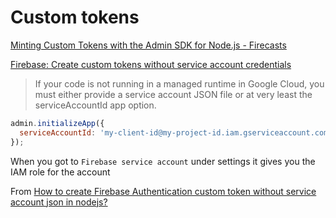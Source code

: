 # Custom tokens

[Minting Custom Tokens with the Admin SDK for Node.js - Firecasts](https://youtu.be/WtYzHTXHBp0)

[Firebase: Create custom tokens without service account credentials](https://medium.com/@hiranya911/firebase-create-custom-tokens-without-service-account-credentials-d6049c2d2d85)

> If your code is not running in a managed runtime in Google Cloud, you must either provide a service account JSON file or at very least the serviceAccountId app option.

```javascript
admin.initializeApp({
  serviceAccountId: 'my-client-id@my-project-id.iam.gserviceaccount.com',
});
```

When you got to `Firebase service account` under settings it gives you the IAM role for the account

From [How to create Firebase Authentication custom token without service account json in nodejs?](https://stackoverflow.com/questions/56673471/how-to-create-firebase-authentication-custom-token-without-service-account-json)

